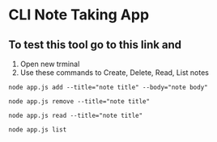 # CLI Note Taking App

## To test this tool go to this link and 
1. Open new trminal 
2. Use these commands to Create, Delete, Read, List notes

`node app.js add --title="note title" --body="note body"`

`node app.js remove --title="note title"`

`node app.js read --title="note title"`

`node app.js list`
